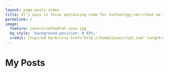 ```yaml
---
layout: page-posts_index
title: It’s easy to focus optimising code for technology,<br/>that we forget to optimise code for <span class="emphasis">people</span>
permalink: /
image:
  feature: covers/cathedral-cove.jpg
  bg_style: 'background-position: 0 83%;'
  credit: Inspired by<br/><a href="http://humanjavascript.com" target="_blank">Human JavaScript</a>
---
```

<div class="title">
    <h1 itemprop="name" name="title" class="post-title post-title-is-page">
        My Posts
    </h1>
</div>